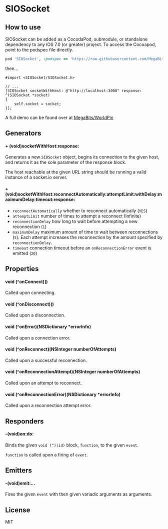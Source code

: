 
# SIOSocket

## How to use

SIOSocket can be added as a CocodaPod, submodule, or standalone dependency to any iOS 7.0 (or greater) project. To access the Cocoapod, point to the podspec file directly.

```ruby
pod 'SIOSocket', :podspec => 'https://raw.githubusercontent.com/MegaBits/SIOSocket/master/SIOSocket.podspec'
```

then...

```objc
#import <SIOSocket/SIOSocket.h>

// ...
[SIOSocket socketWithHost: @"http://localhost:3000" response: ^(SIOSocket *socket)
{
    self.socket = socket;
}];
```

A full demo can be found over at [MegaBits/WorldPin](https://github.com/MegaBits/WorldPin)

## Generators

#### + (void)socketWithHost:response:

Generates a new `SIOSocket` object, begins its connection to the given host, and returns it as the sole parameter of the response block.

The host reachable at the given URL string should be running a valid instance of a socket.io server.

#### + (void)socketWithHost:reconnectAutomatically:attemptLimit:withDelay:maximumDelay:timeout:response:

- `reconnectAutomatically` whether to reconnect automatically (`YES`)
- `attemptLimit` number of times to attempt a reconnect (Infinite)
- `reconnectionDelay` how long to wait before attempting a new
reconnection (`1`)
- `maximumDelay` maximum amount of time to wait between
reconnections (`5`). Each attempt increases the reconnection by
the amount specified by `reconnectionDelay`.
- `timeout` connection timeout before an `onReconnectionError` event is emitted (`20`)

## Properties

#### void (^onConnect)()

Called upon connecting.

#### void (^onDisconnect)()

Called upon a disconnection.

#### void (^onError)(NSDictionary *errorInfo)

Called upon a connection error.

#### void (^onReconnect)(NSInteger numberOfAttempts)

Called upon a successful reconnection.

#### void (^onReconnectionAttempt)(NSInteger numberOfAttempts)

Called upon an attempt to reconnect.

#### void (^onReconnectionError)(NSDictionary *errorInfo)

Called upon a reconnection attempt error.

## Responders

#### -(void)on:do:

Binds the given `void (^)(id)` block, `function`, to the given `event`.

`function` is called upon a firing of `event`.

## Emitters

#### -(void)emit:...

Fires the given `event` with then given variadic arguments as arguments.

## License

MIT
